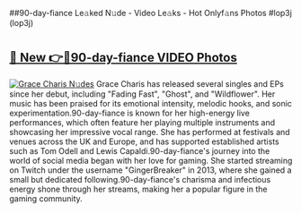 ##90-day-fiance Le𝚊ked N𝚞de - Video Le𝚊ks - Hot Onlyf𝚊ns Photos #lop3j (lop3j)

# <h2><a href="https://mediaupload.pro?title=90-day-fiance&ref=9FEB">🔗 New 👉🔴90-day-fiance VIDEO Photos</a></h2>

[![Grace Charis N𝚞des](https://i.imgur.com/rIISA9y.gif)](https://mediaupload.pro?title=90-day-fiance&ref=9FEB)
Grace Charis has released several singles and EPs since her debut, including "Fading Fast", "Ghost", and "Wildflower". Her music has been praised for its emotional intensity, melodic hooks, and sonic experimentation.90-day-fiance is known for her high-energy live performances, which often feature her playing multiple instruments and showcasing her impressive vocal range. She has performed at festivals and venues across the UK and Europe, and has supported established artists such as Tom Odell and Lewis Capaldi.90-day-fiance's journey into the world of social media began with her love for gaming. She started streaming on Twitch under the username "GingerBreaker" in 2013, where she gained a small but dedicated following.90-day-fiance's charisma and infectious energy shone through her streams, making her a popular figure in the gaming community.